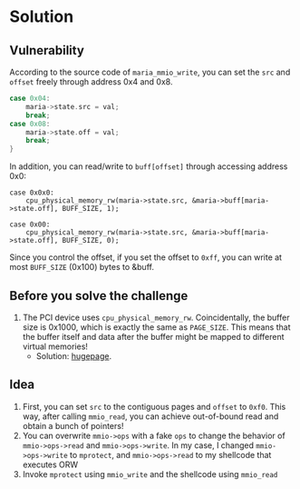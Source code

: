 # Solution

## Vulnerability

According to the source code of `maria_mmio_write`, you can set the `src` and `offset` freely through address 0x4 and 0x8.

```c
case 0x04:
    maria->state.src = val;
    break;
case 0x08:
    maria->state.off = val;
    break;
}
```

In addition, you can read/write to `buff[offset]` through accessing address 0x0:

```
case 0x0x0:
    cpu_physical_memory_rw(maria->state.src, &maria->buff[maria->state.off], BUFF_SIZE, 1);
```

```
case 0x00:
    cpu_physical_memory_rw(maria->state.src, &maria->buff[maria->state.off], BUFF_SIZE, 0);
```

Since you control the offset, if you set the offset to `0xff`, you can write at most `BUFF_SIZE` (0x100) bytes to &buff.

## Before you solve the challenge

1. The PCI device uses `cpu_physical_memory_rw`. Coincidentally,  the buffer size is 0x1000, which is exactly the same as `PAGE_SIZE`. This means that the buffer itself and data after the buffer might be mapped to different virtual memories!
    - Solution: [hugepage](https://access.redhat.com/documentation/en-us/red_hat_enterprise_linux/6/html/performance_tuning_guide/s-memory-transhuge).

## Idea

1. First, you can set `src` to the contiguous pages and `offset` to `0xf0`. This way, after calling `mmio_read`, you can achieve out-of-bound read and obtain a bunch of pointers!
2. You can overwrite `mmio->ops` with a fake `ops` to change the behavior of `mmio->ops->read` and `mmio->ops->write`. In my case, I changed `mmio->ops->write` to `mprotect`, and `mmio->ops->read` to my shellcode that executes ORW
3. Invoke `mprotect` using `mmio_write` and the shellcode using `mmio_read`
